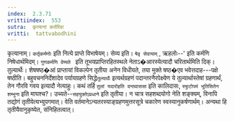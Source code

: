 ```yaml
---
index:  2.3.71
vrittiindex:  553
sutra:  कृत्यानां कर्तरिवा
vritti:  tattvabodhini 
---
```


कृत्यानाम्। `कर्तृकर्मणोः` इति नित्ये प्राप्ते विभाषेयम्। सेव्य इति। `षेवृ सेवायाम्` , ऋहलोः--' इति कर्मणि निषेधार्थमिदम्। `गुणकर्मणि वेष्यते ` इति तूभयप्राप्तिरहितस्थले नेताऽ�आरस्येत्यादौ चरितार्थमिति दिक्। तुल्यार्थेः। शेषषष्ठ�आं प्राप्तायां विकल्पेन तृतीया अनेन विधीयते, तया मुक्ते षष्ठ�एव भवेत्तदाह---पक्षे षष्ठीति। बहुवचननिर्देशादेव पर्यायग्रहणे सिद्धे`तुल्यार्थैः` इत्यर्थग्रहणं पदान्तरनैरपेक्ष्येण ये तुल्यार्थास्तेषां ग्रहणार्थं, तेन गौरवि गवय इत्यादौ नेत्याहुः। कथं तर्हि `तुलां यदारोहति दन्तवाससा` इति कालिदासः, `स्फुटोपमं भूतिसितेन शम्भुना` इति माघश्च?। उच्यते--`सहयुक्तेऽप्रधाने` इति तृतीया। न चात्र सहशब्दयोगो नेति शङ्क्यम्, विनापि तद्योगं तृतीयेत्यभ्युपगमात्। वेति वर्तमानेऽन्यतरस्याङ्ग्रहणमुत्तरसूत्रे चकारेण स्वस्यानुकर्षणार्थम्। अन्यथा हि तृतीयैवानुकृष्येत, संनिहितत्वात्। 

